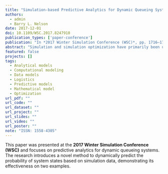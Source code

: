 ```yaml
---
title: "Simulation-based Predictive Analytics for Dynamic Queueing Systems"
authors:
  - admin
  - Barry L. Nelson
date: 2017-12-01
doi: 10.1109/WSC.2017.8247910
publication_types: ['paper-conference']
publication: "In *2017 Winter Simulation Conference (WSC)*, pp. 1716–1727"
abstract: "Simulation and simulation optimization have primarily been used for static system design problems based on long-run average performance measures. Control or policy-based optimization has been a weakness, because it requires a way to predict future behavior based on current state and time information. This work is a first step in that direction with a focus on congestion measures for queueing systems. The idea is to fit predictive models to dynamic sample paths of the system state from a detailed simulation. We propose a two-step method to dynamically predict the probability that the system state belongs to a certain subset and test the performance of this method on two examples."
featured: false
projects: []
tags: 
  - Analytical models
  - Computational modeling
  - Data models
  - Logistics
  - Predictive models
  - Mathematical model
  - Optimization
url_pdf: ""
url_code: ""
url_dataset: ""
url_project: ""
url_slides: ""
url_video: ""
url_poster: ""
note: "ISSN: 1558-4305"
---
```


This paper was presented at the **2017 Winter Simulation Conference (WSC)** and focuses on predictive analytics for dynamic queueing systems. The research introduces a novel method to dynamically predict the probability of system states based on simulation data, demonstrating its effectiveness on two examples.